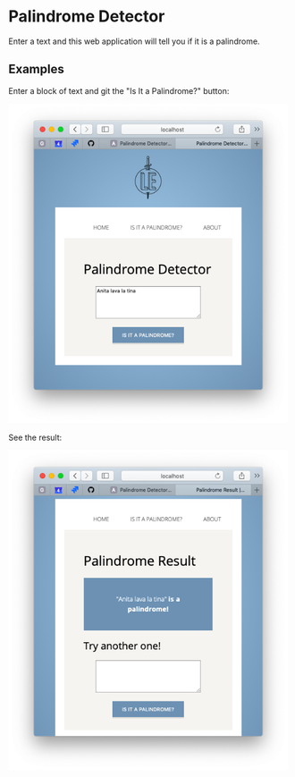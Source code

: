 # Palindrome Detector

Enter a text and this web application will tell you if it is a palindrome.

## Examples

Enter a block of text and git the "Is It a Palindrome?" button:

<img src="public/examples/enter_text.png" width="500">

See the result:

<img src="public/examples/detect_palindrome.png" width="500">